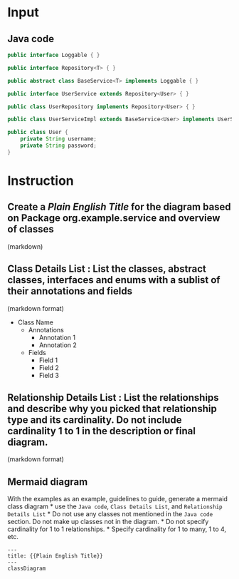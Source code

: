 # Input

## Java code

```java
public interface Loggable { }

public interface Repository<T> { }

public abstract class BaseService<T> implements Loggable { }

public interface UserService extends Repository<User> { }

public class UserRepository implements Repository<User> { }

public class UserServiceImpl extends BaseService<User> implements UserService { }

public class User {
    private String username;
    private String password;
}
```

# Instruction

## Create a ***Plain English Title*** for the diagram based on Package org.example.service and overview of classes
(markdown)

## **Class Details List** : List the classes, abstract classes, interfaces and enums with a sublist of their annotations and fields
(markdown format)
* Class Name
    * Annotations
        * Annotation 1
        * Annotation 2
    * Fields
        * Field 1
        * Field 2
        * Field 3

## **Relationship Details List** : List the relationships and describe why you picked that relationship type and its cardinality. Do not include cardinality 1 to 1 in the description or final diagram.
(markdown format)

## Mermaid diagram

With the examples as an example, guidelines to guide, generate a mermaid class diagram
    * use the `Java code`, `Class Details List`, and `Relationship Details List`
    * Do not use any classes not mentioned in the `Java code` section. Do not make up classes not in the diagram.
    * Do not specify cardinality for 1 to 1 relationships. 
    * Specify cardinality for 1 to many, 1 to 4, etc. 

```mermaid
---
title: {{Plain English Title}}
---
classDiagram


```
